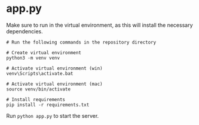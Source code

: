 # app.py
Make sure to run in the virtual environment, as this will install the necessary dependencies.  
```
# Run the following commands in the repository directory

# Create virtual environment
python3 -m venv venv

# Activate virtual environment (win)
venv\Scripts\activate.bat

# Activate virtual environment (mac)
source venv/bin/activate

# Install requirements
pip install -r requirements.txt
```
Run `python app.py` to start the server.